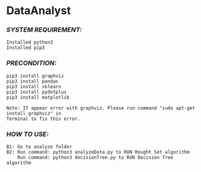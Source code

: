 # DataAnalyst

### *SYSTEM REQUIREMENT:*
	Installed python3
	Installed pip3

### *PRECONDITION:*
	pip3 install graphviz 
	pip3 install pandas
	pip3 install sklearn
	pip3 install pydotplus
	pip3 install matplotlib

	Note: If appear error with graphviz. Please run command "sudo apt-get install graphviz" in
	Terminal to fix this error.
### *HOW TO USE:*
	B1: Go to analyze folder
    B2: Run command: python3 analyzeData.py to RUN Rought Set algorithm
        Run command: python3 decisionTree.py to RUN Decision Tree algorithm